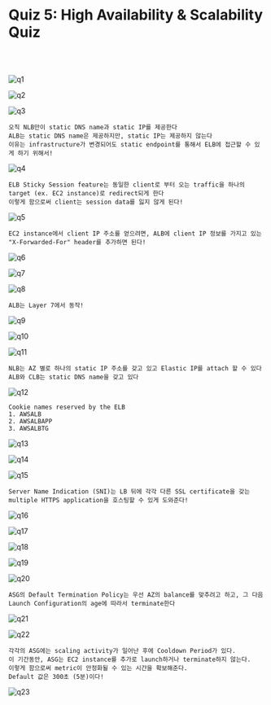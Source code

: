 # Quiz 5: High Availability & Scalability Quiz

<br>
<br>

![q1](../chloe/quiz-images/q1.png)

![q2](../chloe/quiz-images/q2.png)

![q3](../chloe/quiz-images/q3.png)
```
오직 NLB만이 static DNS name과 static IP를 제공한다
ALB는 static DNS name은 제공하지만, static IP는 제공하지 않는다
이유는 infrastructure가 변경되어도 static endpoint를 통해서 ELB에 접근할 수 있게 하기 위해서!
```

![q4](../chloe/quiz-images/q4.png)

```
ELB Sticky Session feature는 동일한 client로 부터 오는 traffic을 하나의 target (ex. EC2 instance)로 redirect되게 한다
이렇게 함으로써 client는 session data를 잃지 않게 된다!
```


![q5](../chloe/quiz-images/q5.png)

```
EC2 instance에서 client IP 주소를 얻으려면, ALB에 client IP 정보를 가지고 있는 "X-Forwarded-For" header를 추가하면 된다!
```


![q6](../chloe/quiz-images/q6.png)

![q7](../chloe/quiz-images/q7.png)

![q8](../chloe/quiz-images/q8.png)

```
ALB는 Layer 7에서 동작!
```


![q9](../chloe/quiz-images/q9.png)

![q10](../chloe/quiz-images/q10.png)

![q11](../chloe/quiz-images/q11.png)

```
NLB는 AZ 별로 하나의 static IP 주소를 갖고 있고 Elastic IP를 attach 할 수 있다
ALB와 CLB는 static DNS name을 갖고 있다
```


![q12](../chloe/quiz-images/q12.png)

```
Cookie names reserved by the ELB
1. AWSALB
2. AWSALBAPP
3. AWSALBTG
```

![q13](../chloe/quiz-images/q13.png)

![q14](../chloe/quiz-images/q14.png)

![q15](../chloe/quiz-images/q15.png)

```
Server Name Indication (SNI)는 LB 뒤에 각각 다른 SSL certificate을 갖는 multiple HTTPS application을 호스팅할 수 있게 도와준다!
```


![q16](../chloe/quiz-images/q16.png)

![q17](../chloe/quiz-images/q17.png)

![q18](../chloe/quiz-images/q18.png)

![q19](../chloe/quiz-images/q19.png)

![q20](../chloe/quiz-images/q20.png)

```
ASG의 Default Termination Policy는 우선 AZ의 balance를 맞추려고 하고, 그 다음 Launch Configuration의 age에 따라서 terminate한다
```


![q21](../chloe/quiz-images/q21.png)

![q22](../chloe/quiz-images/q22.png)
```
각각의 ASG에는 scaling activity가 일어난 후에 Cooldown Period가 있다.
이 기간동안, ASG는 EC2 instance를 추가로 launch하거나 terminate하지 않는다.
이렇게 함으로써 metric이 안정화될 수 있는 시간을 확보해준다.
Default 값은 300초 (5분)이다!
```


![q23](../chloe/quiz-images/q23.png)
